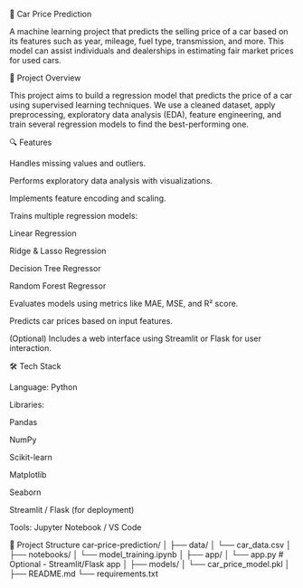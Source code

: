 🚗 Car Price Prediction

A machine learning project that predicts the selling price of a car based on its features such as year, mileage, fuel type, transmission, and more. This model can assist individuals and dealerships in estimating fair market prices for used cars.

📌 Project Overview

This project aims to build a regression model that predicts the price of a car using supervised learning techniques. We use a cleaned dataset, apply preprocessing, exploratory data analysis (EDA), feature engineering, and train several regression models to find the best-performing one.

🔍 Features

Handles missing values and outliers.

Performs exploratory data analysis with visualizations.

Implements feature encoding and scaling.

Trains multiple regression models:

Linear Regression

Ridge & Lasso Regression

Decision Tree Regressor

Random Forest Regressor

Evaluates models using metrics like MAE, MSE, and R² score.

Predicts car prices based on input features.

(Optional) Includes a web interface using Streamlit or Flask for user interaction.


🛠️ Tech Stack

Language: Python

Libraries:

Pandas

NumPy

Scikit-learn

Matplotlib

Seaborn

Streamlit / Flask (for deployment)

Tools: Jupyter Notebook / VS Code


📁 Project Structure
car-price-prediction/
│
├── data/
│   └── car_data.csv
│
├── notebooks/
│   └── model_training.ipynb
│
├── app/
│   └── app.py                # Optional - Streamlit/Flask app
│
├── models/
│   └── car_price_model.pkl
│
├── README.md
└── requirements.txt

